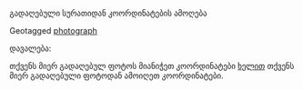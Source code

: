 გადაღებული სურათიდან კოორდინატების ამოღება 


Geotagged [photograph](https://en.wikipedia.org/wiki/Geotagged_photograph)

დავალება:

თქვენს მიერ გადაღებულ ფოტოს მიანიჭეთ კოორდინატები [ხელით](https://tool.geoimgr.com/)
თქვენს მიერ გადაღებული ფოტოდან ამოიღეთ კოორდინატები.  
